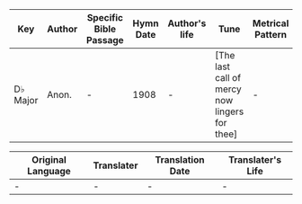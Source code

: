 Key | Author   | Specific Bible Passage     |Hymn Date |Author's life |Tune |Metrical Pattern   |Composer/Source
-- | --------- | ---------------------------|----------|--------------|-----|-------------------|-------------  
D♭ Major |Anon. |- |1908 |- |[The last call of mercy now lingers for thee] |- |-

Original Language | Translater | Translation Date   | Translater's Life  
----------------- | --------- | --------------------|-------------     
\- |- |- |-
